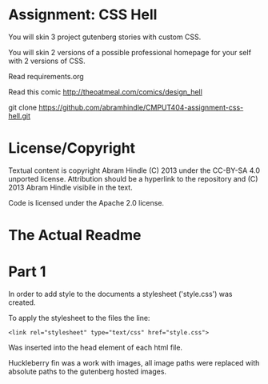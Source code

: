 Assignment: CSS Hell
====================

You will skin 3 project gutenberg stories with custom CSS.

You will skin 2 versions of a possible professional homepage for your
self with 2 versions of CSS.

Read requirements.org

Read this comic http://theoatmeal.com/comics/design_hell

git clone https://github.com/abramhindle/CMPUT404-assignment-css-hell.git

License/Copyright
=================

Textual content is copyright Abram Hindle (C) 2013 under the CC-BY-SA
4.0 unported license. Attribution should be a hyperlink to the
repository and (C) 2013 Abram Hindle visibile in the text.

Code is licensed under the Apache 2.0 license.


The Actual Readme
=================

Part 1
======

In order to add style to the documents a stylesheet ('style.css') was created.

To apply the stylesheet to the files the line:

    <link rel="stylesheet" type="text/css" href="style.css">

Was inserted into the head element of each html file.

Huckleberry fin was a work with images, all image paths were replaced with absolute paths to the gutenberg hosted images.